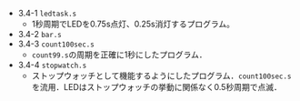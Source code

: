 - 3.4-1 `ledtask.s`
  - 1秒周期でLEDを0.75s点灯、0.25s消灯するプログラム。
- 3.4-2 `bar.s`
- 3.4-3 `count100sec.s`
  - `count99.s`の周期を正確に1秒にしたプログラム．
- 3.4-4 `stopwatch.s`
  - ストップウォッチとして機能するようにしたプログラム．`count100sec.s`を流用．LEDはストップウォッチの挙動に関係なく0.5秒周期で点滅．
